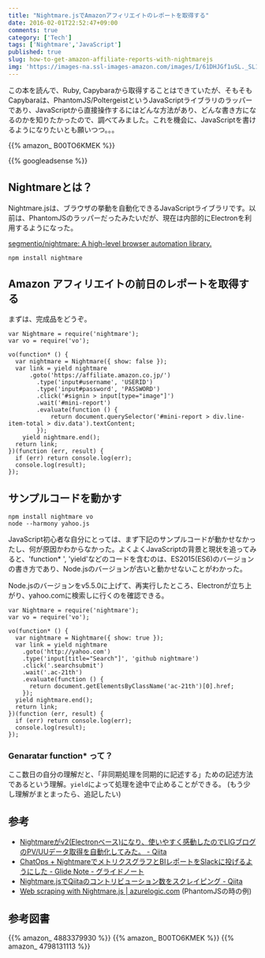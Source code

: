 ```yaml
---
title: "Nightmare.jsでAmazonアフィリエイトのレポートを取得する"
date: 2016-02-01T22:52:47+09:00
comments: true
category: ['Tech']
tags: ['Nightmare','JavaScript']
published: true
slug: how-to-get-amazon-affiliate-reports-with-nightmarejs
img: 'https://images-na.ssl-images-amazon.com/images/I/61DHJGf1uSL._SL160_.jpg'
---
```


この本を読んで、Ruby, Capybaraから取得することはできていたが、そもそもCapybaraは、PhantomJS/PoltergeistというJavaScriptライブラリのラッパーであり、JavaScriptから直接操作するにはどんな方法があり、どんな書き方になるのかを知りたかったので、調べてみました。これを機会に、JavaScriptを書けるようになりたいとも願いつつ。。。

{{% amazon_ B00TO6KMEK %}}

{{% googleadsense %}}


## Nightmareとは？

Nightmare.jsは、ブラウザの挙動を自動化できるJavaScriptライブラリです。以前は、PhantomJSのラッパーだったみたいだが、現在は内部的にElectronを利用するようになった。

[segmentio/nightmare: A high-level browser automation library.](https://github.com/segmentio/nightmare)

```
npm install nightmare
```



## Amazon アフィリエイトの前日のレポートを取得する

まずは、完成品をどうぞ。

```
var Nightmare = require('nightmare');
var vo = require('vo');

vo(function* () {
  var nightmare = Nightmare({ show: false });
  var link = yield nightmare
	  .goto('https://affiliate.amazon.co.jp/')
		.type('input#username', 'USERID')
		.type('input#password', 'PASSWORD')
		.click('#signin > input[type="image"]')
		.wait('#mini-report')
		.evaluate(function () {
			return document.querySelector('#mini-report > div.line-item-total > div.data').textContent;
		});
	yield nightmare.end();
  return link;
})(function (err, result) {
  if (err) return console.log(err);
  console.log(result);
});
```

## サンプルコードを動かす

```
npm install nightmare vo
node --harmony yahoo.js
```

JavaScript初心者な自分にとっては、まず下記のサンプルコードが動かせなかったし、何が原因かわからなかった。よくよくJavaScriptの背景と現状を追ってみると、'function* ', 'yield'などのコードを含むのは、ES2015(ES6)のバージョンの書き方であり、Node.jsのバージョンが古いと動かせないことがわかった。

Node.jsのバージョンをv5.5.0に上げて、再実行したところ、Electronが立ち上がり、yahoo.comに検索しに行くのを確認できる。

```
var Nightmare = require('nightmare');
var vo = require('vo');

vo(function* () {
  var nightmare = Nightmare({ show: true });
  var link = yield nightmare
    .goto('http://yahoo.com')
    .type('input[title="Search"]', 'github nightmare')
    .click('.searchsubmit')
    .wait('.ac-21th')
    .evaluate(function () {
      return document.getElementsByClassName('ac-21th')[0].href;
    });
  yield nightmare.end();
  return link;
})(function (err, result) {
  if (err) return console.log(err);
  console.log(result);
});
```

### Genaratar function* って？

ここ数日の自分の理解だと、「非同期処理を同期的に記述する」ための記述方法であるという理解。`yield`によって処理を途中で止めることができる。
(もう少し理解がまとまったら、追記したい)


## 参考

- [Nightmareがv2(Electronベース)になり、使いやすく感動したのでLIGブログのPV/UUデータ取得を自動化してみた。 - Qiita](http://qiita.com/n0bisuke/items/8a7a52321380e5cf0379)
- [ChatOps + NightmareでメトリクスグラフとBIレポートをSlackに投げるようにした - Glide Note - グライドノート](http://blog.glidenote.com/blog/2015/10/01/nightmare-screenshots/)
- [Nightmare.jsでQiitaのコントリビューション数をスクレイピング - Qiita](http://qiita.com/n0bisuke/items/75b238ec88c96aa0dee8)
- [Web scraping with Nightmare.js | azurelogic.com](https://azurelogic.com/posts/web-scraping-with-nightmare-js/) (PhantomJSの時の例)

## 参考図書

{{% amazon_ 4883379930 %}}
{{% amazon_ B00TO6KMEK %}}
{{% amazon_ 4798131113 %}}